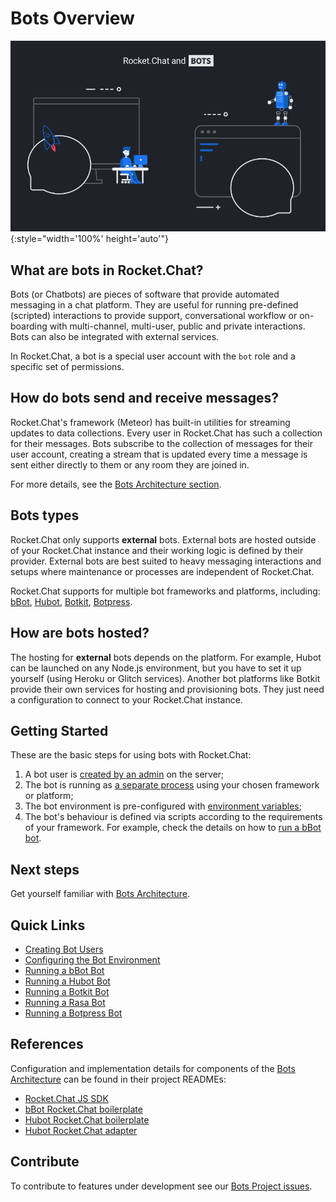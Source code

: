 # Bots Overview

![Rocket.Chat Bots Banner](./banner.png){:style="width='100%' height='auto'"}

## What are bots in Rocket.Chat?

Bots (or Chatbots) are pieces of software that provide automated messaging in a
chat platform. They are useful for running pre-defined (scripted) interactions to provide
support, conversational workflow or on-boarding with multi-channel, multi-user, public and
private interactions. Bots can also be integrated with external services.

In Rocket.Chat, a bot is a special user account with the `bot` role and a specific set
of permissions.

## How do bots send and receive messages?

Rocket.Chat's framework (Meteor) has built-in utilities for streaming updates to data collections.
Every user in Rocket.Chat has such a collection for their messages. Bots subscribe to
the collection of messages for their user account, creating a stream that is updated every time a message is sent either directly to them or any room they are joined in.

For more details, see the [Bots Architecture section](bots-architecture/).

## Bots types

Rocket.Chat only supports **external** bots. External bots are hosted outside of your Rocket.Chat instance and their working logic is defined by their provider. External bots are best suited to heavy messaging interactions and setups where maintenance or processes are independent of Rocket.Chat.

Rocket.Chat supports for multiple bot frameworks and platforms, including:
[bBot](http://bbot.chat/), [Hubot](https://hubot.github.com/), [Botkit](https://botkit.ai/), [Botpress](https://botpress.io/).

## How are bots hosted?

The hosting for **external** bots depends on the platform. For example, Hubot can be
launched on any Node.js environment, but you have to set it up yourself (using Heroku or
Glitch services). Another bot platforms like Botkit provide their own services for hosting and provisioning bots. They just need a configuration to connect to your Rocket.Chat instance.

## Getting Started

These are the basic steps for using bots with Rocket.Chat:

1. A bot user is [created by an admin](creating-bot-users/) on the server;
2. The bot is running as [a separate process](bots-architecture/) using your chosen framework or platform;
3. The bot environment is pre-configured with [environment variables](configure-bot-environment/);
4. The bot's behaviour is defined via scripts according to the requirements of your framework. For example, check the details on how to [run a bBot bot](running-a-bbot-bot/).

## Next steps

Get yourself familiar with [Bots Architecture](bots-architecture/).

## Quick Links

- [Creating Bot Users](creating-bot-users/)
- [Configuring the Bot Environment](configure-bot-environment/)
- [Running a bBot Bot](running-a-bbot-bot/)
- [Running a Hubot Bot](running-a-hubot-bot/)
- [Running a Botkit Bot](running-a-botkit-bot/)
- [Running a Rasa Bot](running-a-rasa-bot/)
- [Running a Botpress Bot](running-a-botpress-bot/)

## References

Configuration and implementation details for components of the
[Bots Architecture](bots-architecture/) can be found in their project READMEs:

- [Rocket.Chat JS SDK](https://github.com/RocketChat/Rocket.Chat.js.SDK/)
- [bBot Rocket.Chat boilerplate](https://github.com/Amazebot/bbot-rocketchat-boilerplate)
- [Hubot Rocket.Chat boilerplate](https://github.com/RocketChat/hubot-rocketchat-boilerplate/)
- [Hubot Rocket.Chat adapter](https://github.com/RocketChat/hubot-rocketchat/tree/develop/)

## Contribute

To contribute to features under development see our
[Bots Project issues](https://github.com/RocketChat/Rocket.Chat/projects/16).